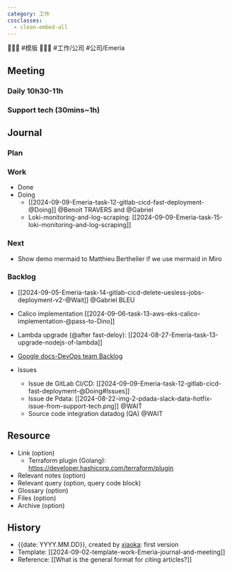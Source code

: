 ```yaml
---
category: 工作
cssclasses:
  - clean-embed-all
---
```


💩💩💩 #模版 💩💩💩 #工作/公司 #公司/Emeria

## Meeting

### Daily 10h30-11h

### Support tech (30mins~1h)

## Journal

### Plan

### Work

- Done
- Doing
    - [[2024-09-09-Emeria-task-12-gitlab-cicd-fast-deployment-@Doing]] @Benoit TRAVERS and @Gabriel
    - Loki-monitoring-and-log-scraping: [[2024-09-09-Emeria-task-15-loki-monitoring-and-log-scraping]]

### Next

- Show demo mermaid to Matthieu Berthelier if we use mermaid in Miro

### Backlog

- [[2024-09-05-Emeria-task-14-gitlab-cicd-delete-uesless-jobs-deployment-v2-@Wait]] @Gabriel BLEU
- Calico implementation [[2024-09-06-task-13-aws-eks-calico-implementation-@pass-to-Dino]]
- Lambda upgrade (@after fast-deloy): [[2024-08-27-Emeria-task-13-upgrade-nodejs-of-lambda]]

- [Google docs-DevOps team Backlog](https://docs.google.com/spreadsheets/d/10HTPD3NKsSv6OL9Hxp7sdIa3whePfH3VMMArjQI7e9g/edit?usp=sharing "https://docs.google.com/spreadsheets/d/10htpd3nkssv6ol9hxp7sdia3whepfh3vmmarjqi7e9g/edit?usp=sharing")

- Issues
    - Issue de GitLab CI/CD: [[2024-09-09-Emeria-task-12-gitlab-cicd-fast-deployment-@Doing#Issues]]
    - Issue de Pdata: [[2024-08-22-img-2-pdada-slack-data-hotfix-issue-from-support-tech.png]] @WAIT
    - Source code integration datadog (QA) @WAIT

## Resource

- Link (option)
    - Terraform plugin (Golang): https://developer.hashicorp.com/terraform/plugin
- Relevant notes (option)
- Relevant query (option, query code block)
- Glossary (option)
- Files (option)
- Archive (option)

## History

- {{date: YYYY.MM.DD}}, created by [xiaoka](https://www.xiaokaup.com/): first version
- Template: [[2024-09-02-template-work-Emeria-journal-and-meeting]]
- Reference: [[What is the general format for citing articles?]]
